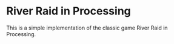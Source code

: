 # River Raid in Processing

This is a simple implementation of the classic game River Raid in Processing.
